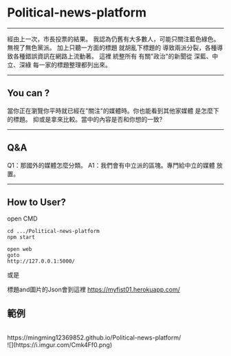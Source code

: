 

# Political-news-platform

<!-- Put the link to this slide here so people can follow -->


---

經由上一次，市長投票的結果。
我認為仍舊有大多數人，可能只關注藍色綠色。
無視了無色黨派。
加上只聽一方面的標題 就胡亂下標題的 導致兩派分裂，各種導致各種錯誤資訊在網路上流動著。
這裡
統整所有 有關"政治"的新聞從 深藍、中立、深綠 每一家的標題整理都列出來。

---

## You can ?

當你正在瀏覽你平時就已經在"關注"的媒體時。你也能看到其他家媒體 是怎麼下的標題。 抑或是拿來比較。當中的內容是否和你想的一致?


---

## Q&A
Q1：那國外的媒體怎麼分類。
A1：我們會有中立派的區塊。專門給中立的媒體 放置。

---

## How to User?


open CMD
```
cd .../Political-news-platform
npm start

open web
goto
http://127.0.0.1:5000/

```

或是

標題and圖片的Json會到這裡
https://myfist01.herokuapp.com/


## 範例
<br>
https://mingming12369852.github.io/Political-news-platform/<br>
![](https://i.imgur.com/Cmk4Ff0.png)
